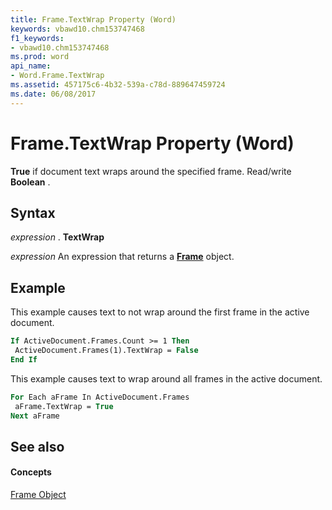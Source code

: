 ```yaml
---
title: Frame.TextWrap Property (Word)
keywords: vbawd10.chm153747468
f1_keywords:
- vbawd10.chm153747468
ms.prod: word
api_name:
- Word.Frame.TextWrap
ms.assetid: 457175c6-4b32-539a-c78d-889647459724
ms.date: 06/08/2017
---
```



# Frame.TextWrap Property (Word)

 **True** if document text wraps around the specified frame. Read/write **Boolean** .


## Syntax

 _expression_ . **TextWrap**

 _expression_ An expression that returns a **[Frame](frame-object-word.md)** object.


## Example

This example causes text to not wrap around the first frame in the active document.


```vb
If ActiveDocument.Frames.Count >= 1 Then 
 ActiveDocument.Frames(1).TextWrap = False 
End If
```

This example causes text to wrap around all frames in the active document.




```vb
For Each aFrame In ActiveDocument.Frames 
 aFrame.TextWrap = True 
Next aFrame
```


## See also


#### Concepts


[Frame Object](frame-object-word.md)

